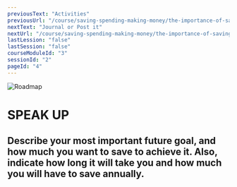 ```yaml
---
previousText: "Activities"
previousUrl: "/course/saving-spending-making-money/the-importance-of-saving/activities"
nextText: "Journal or Post it"
nextUrl: "/course/saving-spending-making-money/the-importance-of-saving/journal-or-post-it"
lastLession: "false"
lastSession: "false"
courseModuleId: "3"
sessionId: "2"
pageId: "4"
---
```



![Roadmap](/assets/img/lets-talk-about-it.png)
# SPEAK UP

## Describe your most important future goal, and how much you want to save to achieve it. Also, indicate how long it will take you and how much you will have to save annually.

<sparkle-feed-post assignment-name="Who did you admire for their financial accomplishments, and why?" ></sparkle-feed-post>
